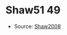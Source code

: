 <a name="material" />

# Shaw51 49
<script type="application/ld+json">
  {
    "@context": "https://schema.org/",
    "@type": "ChemicalSubstance",
    "http://purl.org/dc/terms/conformsTo":
      {
        "@type": "CreativeWork",
        "@id": "https://bioschemas.org/profiles/ChemicalSubstance/0.4-RELEASE/"
      },
    "@id": "https://egonw.github.io/nanowiki/nanowiki79.html#material",
    "name": "Shaw51 49",
    "sameAs": "http://127.0.0.1/mediawiki/index.php/Special:URIResolver/Shaw51_49"
  }
</script>


* Source: [Shaw2008](http://127.0.0.1/mediawiki/index.php/Special:URIResolver/Shaw2008)
